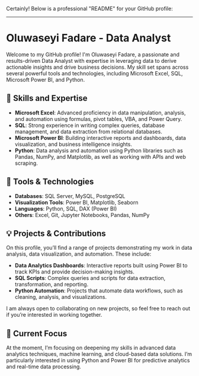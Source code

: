 Certainly! Below is a professional "README" for your GitHub profile:

---

# Oluwaseyi Fadare - Data Analyst

Welcome to my GitHub profile! I'm Oluwaseyi Fadare, a passionate and results-driven Data Analyst with expertise in leveraging data to derive actionable insights and drive business decisions. My skill set spans across several powerful tools and technologies, including Microsoft Excel, SQL, Microsoft Power BI, and Python.

## 🚀 Skills and Expertise

- **Microsoft Excel**: Advanced proficiency in data manipulation, analysis, and automation using formulas, pivot tables, VBA, and Power Query.
- **SQL**: Strong experience in writing complex queries, database management, and data extraction from relational databases.
- **Microsoft Power BI**: Building interactive reports and dashboards, data visualization, and business intelligence insights.
- **Python**: Data analysis and automation using Python libraries such as Pandas, NumPy, and Matplotlib, as well as working with APIs and web scraping.

## 🔧 Tools & Technologies

- **Databases**: SQL Server, MySQL, PostgreSQL
- **Visualization Tools**: Power BI, Matplotlib, Seaborn
- **Languages**: Python, SQL, DAX (Power BI)
- **Others**: Excel, Git, Jupyter Notebooks, Pandas, NumPy

## 💡 Projects & Contributions

On this profile, you’ll find a range of projects demonstrating my work in data analysis, data visualization, and automation. These include:

- **Data Analytics Dashboards**: Interactive reports built using Power BI to track KPIs and provide decision-making insights.
- **SQL Scripts**: Complex queries and scripts for data extraction, transformation, and reporting.
- **Python Automation**: Projects that automate data workflows, such as cleaning, analysis, and visualizations.

I am always open to collaborating on new projects, so feel free to reach out if you’re interested in working together.

## 🌱 Current Focus

At the moment, I’m focusing on deepening my skills in advanced data analytics techniques, machine learning, and cloud-based data solutions. I’m particularly interested in using Python and Power BI for predictive analytics and real-time data processing.


